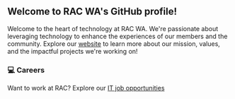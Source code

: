 ## Welcome to RAC WA's GitHub profile!
Welcome to the heart of technology at RAC WA. We're passionate about leveraging technology to enhance the experiences of our members and the community. Explore our [website](https://rac.com.au/about-rac) to learn more about our mission, values, and the impactful projects we're working on!

### 💻 Careers

Want to work at RAC? Explore our [IT job opportunities](https://racwa.wd3.myworkdayjobs.com/en-US/RAC-WA?jobFamilyGroup=08b813e997480109f56ab46ae400031b)

